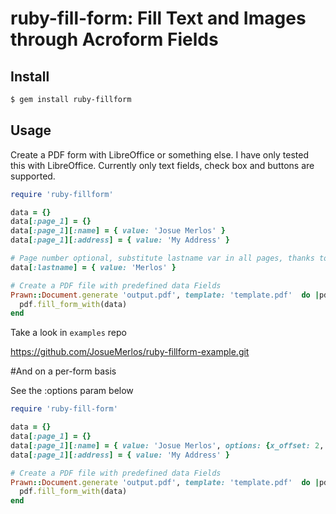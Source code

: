 # ruby-fill-form: Fill Text and Images through Acroform Fields

## Install

```bash
$ gem install ruby-fillform
```

## Usage
Create a PDF form with LibreOffice or something else. I have only tested this with LibreOffice.
Currently only text fields, check box and buttons are supported.


```ruby
require 'ruby-fillform'

data = {}
data[:page_1] = {}
data[:page_1][:name] = { value: 'Josue Merlos' }
data[:page_1][:address] = { value: 'My Address' }

# Page number optional, substitute lastname var in all pages, thanks to hoverlover
data[:lastname] = { value: 'Merlos' }

# Create a PDF file with predefined data Fields
Prawn::Document.generate 'output.pdf', template: 'template.pdf'  do |pdf|
  pdf.fill_form_with(data)
end
```

Take a look in `examples` repo

https://github.com/JosueMerlos/ruby-fillform-example.git

#And on a per-form basis

See the :options param below

```ruby
require 'ruby-fill-form'

data = {}
data[:page_1] = {}
data[:page_1][:name] = { value: 'Josue Merlos', options: {x_offset: 2, y_offset: -40} }
data[:page_1][:address] = { value: 'My Address' }

# Create a PDF file with predefined data Fields
Prawn::Document.generate 'output.pdf', template: 'template.pdf'  do |pdf|
  pdf.fill_form_with(data)
end
```
